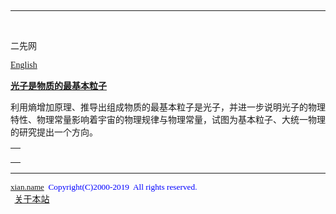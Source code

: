 <font color="#0000FF">

<span style="FONT-SIZE: 10pt; FONT-FAMILY: 宋体; mso-hansi-font-family: Times New Roman">

<hr color="#99CCFF" size="1">

</span>

</font>

<p class="MsoNormal">&nbsp;</p>
<p class="MsoNormal">二先网</p>
<p class="MsoNormal"><font face="Times New Roman"><a href="index.html">English</a> </font></p>
<p class="MsoNormal">
		<strong><a href="cn/photons.pdf">光子是物质的最基本粒子</a></strong></p>
<p class="MsoNormal">利用熵增加原理、推导出组成物质的最基本粒子是光子，并进一步说明光子的物理特性、物理常量影响着宇宙的物理规律与物理常量，试图为基本粒子、大统一物理的研究提出一个方向。</p>

<font color="#0000FF">

<span style="FONT-SIZE: 10pt; FONT-FAMILY: 宋体; mso-hansi-font-family: Times New Roman">

<table border="0" cellpadding="0" cellspacing="0" style="border-collapse: collapse" bordercolor="#111111" width="100%" id="AutoNumber32">
  <tr>
    <td width="100%">
    <p align="center"> 
      </td>
  </tr>
</table>

<hr color="#99CCFF" size="1">

<p class="style13">
<font size="2" color="#0000FF"><span style="font-family: Times New Roman">
<a href="http://www.xian.name/index.htm">xian.name</a></span></font><font face="Times New Roman" color="#0000FF"><span style="FONT-SIZE: 10pt; mso-hansi-font-family: Times New Roman">&nbsp;&nbsp;Copyright(C)2000-2019&nbsp; 
All rights reserved.&nbsp; <br>
</span></font>

</span>

</font>

<span style="FONT-SIZE: 10pt; FONT-FAMILY: 宋体; mso-hansi-font-family: Times New Roman">
<font color="#ff0000" size="2">&nbsp; </font>

</span> 
      <font face="宋体"> 
      <span style="mso-hansi-font-family: Times New Roman" class="style10">
        <span class="style12"><a href="cn/about.htm">关于本站</a></span></span></font></p>
